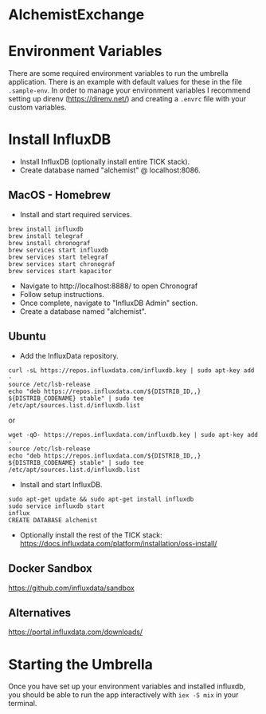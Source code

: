 # AlchemistExchange

# Environment Variables

There are some required environment variables to run the umbrella application.
There is an example with default values for these in the file `.sample-env`.
In order to manage your environment variables I recommend setting up direnv (https://direnv.net/) and creating a `.envrc` file with your custom variables.

# Install InfluxDB

- Install InfluxDB (optionally install entire TICK stack).
- Create database named "alchemist" @ localhost:8086.

## MacOS - Homebrew

- Install and start required services.
  
```shell
brew install influxdb
brew install telegraf
brew install chronograf
brew services start influxdb 
brew services start telegraf
brew services start chronograf
brew services start kapacitor
```

- Navigate to http://localhost:8888/ to open Chronograf
- Follow setup instructions.
- Once complete, navigate to "InfluxDB Admin" section.
- Create a database named "alchemist".

## Ubuntu

- Add the InfluxData repository.
  
```shell
curl -sL https://repos.influxdata.com/influxdb.key | sudo apt-key add -
source /etc/lsb-release
echo "deb https://repos.influxdata.com/${DISTRIB_ID,,} ${DISTRIB_CODENAME} stable" | sudo tee /etc/apt/sources.list.d/influxdb.list
```

or

```shell
wget -qO- https://repos.influxdata.com/influxdb.key | sudo apt-key add -
source /etc/lsb-release
echo "deb https://repos.influxdata.com/${DISTRIB_ID,,} ${DISTRIB_CODENAME} stable" | sudo tee /etc/apt/sources.list.d/influxdb.list
```

- Install and start InfluxDB.

```shell
sudo apt-get update && sudo apt-get install influxdb
sudo service influxdb start
influx
CREATE DATABASE alchemist
```

- Optionally install the rest of the TICK stack: https://docs.influxdata.com/platform/installation/oss-install/


## Docker Sandbox

https://github.com/influxdata/sandbox

## Alternatives

https://portal.influxdata.com/downloads/

# Starting the Umbrella

Once you have set up your environment variables and installed influxdb, you should be able to run the app interactively with  `iex -S mix` in your terminal.
